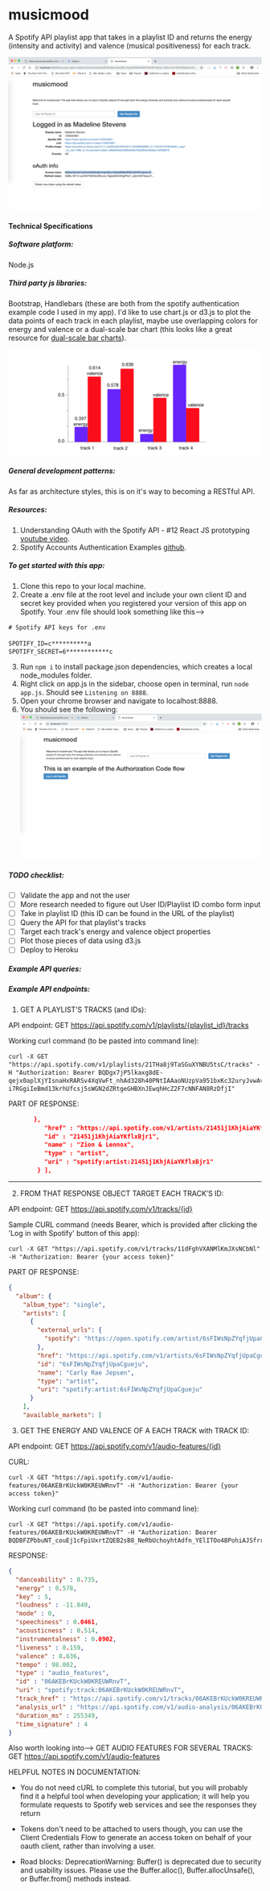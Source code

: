 # musicmood
A Spotify API playlist app that takes in a playlist ID and returns the energy (intensity and activity) and valence (musical positiveness) for each track. 

![screenshot](images/screenshot.png)


#### Technical Specifications

##### Software platform: 
Node.js 
##### Third party js libraries:  
Bootstrap, Handlebars (these are both from the spotify authentication example code I used in my app). I'd like to use chart.js or d3.js to plot the data points of each track in each playlist, maybe use overlapping colors for energy and valence or a dual-scale bar chart (this looks like a great resource for [dual-scale bar charts](https://medium.com/@vaibhavkumar_19430/how-to-create-a-grouped-bar-chart-in-d3-js-232c54f85894)). 

![screenshot](images/screenshot3.png)

##### General development patterns: 
As far as architecture styles, this is on it's way to becoming a RESTful API. 

##### Resources:
1. Understanding OAuth with the Spotify API - #12 React JS prototyping [youtube video](https://www.youtube.com/watch?v=f5OLDvwP-Ug).
2. Spotify Accounts Authentication Examples [github](https://github.com/spotify/web-api-auth-examples).

##### To get started with this app:
1. Clone this repo to your local machine.
2. Create a .env file at the root level and include your own client ID and secret key provided when you registered your version of this app on Spotify. Your .env file should look something like this-->
```
# Spotify API keys for .env

SPOTIFY_ID=c**********a
SPOTIFY_SECRET=6************c
```
3. Run ```npm i``` to install package.json dependencies, which creates a local node_modules folder. 
4. Right click on app.js in the sidebar, choose open in terminal, run ```node app.js```. Should see ```Listening on 8888```.
5. Open your chrome browser and navigate to localhost:8888.
6. You should see the following:
![screenshot](images/screenshot2.png)

##### TODO checklist:
- [ ] Validate the app and not the user
- [ ] More research needed to figure out User ID/Playlist ID combo form input
- [ ] Take in playlist ID (this ID can be found in the URL of the playlist)
- [ ] Query the API for that playlist's tracks
- [ ] Target each track's energy and valence object properties 
- [ ] Plot those pieces of data using d3.js
- [ ] Deploy to Heroku
 
##### Example API queries: 

##### Example API endpoints: 

1. GET A PLAYLIST’S TRACKS (and IDs):

API endpoint:
GET https://api.spotify.com/v1/playlists/{playlist_id}/tracks

Working curl command (to be pasted into command line):
```
curl -X GET "https://api.spotify.com/v1/playlists/21THa8j9TaSGuXYNBU5tsC/tracks" -H "Authorization: Bearer BQDgx7jP5lkaxg8dE-qejx0aplXjYIsnaHxRARSv4XqVwFt_nhAd328h40PNtIAAaoNUzpVa951bxKc32uryJvwAvStDoDbP8-i7RGgiIeBmd13krhUfcsj5sWGN2dZRtgeGHBXnJEwqhHcZ2F7cNNFAN8RzDfjI"
```

PART OF RESPONSE:
```json
       },
          "href" : "https://api.spotify.com/v1/artists/21451j1KhjAiaYKflxBjr1",
          "id" : "21451j1KhjAiaYKflxBjr1",
          "name" : "Zion & Lennox",
          "type" : "artist",
          "uri" : "spotify:artist:21451j1KhjAiaYKflxBjr1"
        } ],
```
-----
2. FROM THAT RESPONSE OBJECT TARGET EACH TRACK’S ID:

API endpoint:
GET https://api.spotify.com/v1/tracks/{id}

Sample CURL command (needs Bearer, which is provided after clicking the 'Log in with Spotify' button of this app):
```
curl -X GET "https://api.spotify.com/v1/tracks/11dFghVXANMlKmJXsNCbNl" -H "Authorization: Bearer {your access token}"
```

PART OF RESPONSE: 
```json
{
  "album": {
    "album_type": "single",
    "artists": [
      {
        "external_urls": {
          "spotify": "https://open.spotify.com/artist/6sFIWsNpZYqfjUpaCgueju"
        },
        "href": "https://api.spotify.com/v1/artists/6sFIWsNpZYqfjUpaCgueju",
        "id": "6sFIWsNpZYqfjUpaCgueju",
        "name": "Carly Rae Jepsen",
        "type": "artist",
        "uri": "spotify:artist:6sFIWsNpZYqfjUpaCgueju"
      }
    ],
    "available_markets": [
```

3. GET THE ENERGY AND VALENCE OF A EACH TRACK with TRACK ID:

API endpoint:
GET https://api.spotify.com/v1/audio-features/{id}

CURL:
```
curl -X GET "https://api.spotify.com/v1/audio-features/06AKEBrKUckW0KREUWRnvT" -H "Authorization: Bearer {your access token}"
```

Working curl command (to be pasted into command line):
```
curl -X GET "https://api.spotify.com/v1/audio-features/06AKEBrKUckW0KREUWRnvT" -H "Authorization: Bearer BQDBFZPbbuNT_couEj1cFpiUxrtZQEB2sB8_NeRbUchoyhtAdfn_YElITOo4BPohiAJSfrrtLghlQR7NkBSRzTMTrcYv9pl9QUT5NzvmKqls92A0BxQQ84hpFo8Wt8uE4o2M1xp5dATur7Q11za3LJvPG4pUi4lW&refresh_token=AQD7d1PjBMJ20CBiHkhyoIsw9wtm_Hc5ifgznAMEWS9EeyVPMyds6KUEssG50vcdGQTLqM9B2evhz8GH_REpREK0O6BkaiZWXpTwFzW1MELz9qW5XMRCi4QtYen4cNYalAnPsA"
```

RESPONSE:
```json
{
  "danceability" : 0.735,
  "energy" : 0.578,
  "key" : 5,
  "loudness" : -11.840,
  "mode" : 0,
  "speechiness" : 0.0461,
  "acousticness" : 0.514,
  "instrumentalness" : 0.0902,
  "liveness" : 0.159,
  "valence" : 0.636,
  "tempo" : 98.002,
  "type" : "audio_features",
  "id" : "06AKEBrKUckW0KREUWRnvT",
  "uri" : "spotify:track:06AKEBrKUckW0KREUWRnvT",
  "track_href" : "https://api.spotify.com/v1/tracks/06AKEBrKUckW0KREUWRnvT",
  "analysis_url" : "https://api.spotify.com/v1/audio-analysis/06AKEBrKUckW0KREUWRnvT",
  "duration_ms" : 255349,
  "time_signature" : 4
}
```

Also worth looking into--> GET AUDIO FEATURES FOR SEVERAL TRACKS:
GET https://api.spotify.com/v1/audio-features 


HELPFUL NOTES IN DOCUMENTATION:
- You do not need cURL to complete this tutorial, but you will probably find it a helpful tool when developing your application; it will help you formulate requests to Spotify web services and see the responses they return

- Tokens don't need to be attached to users though, you can use the Client Credentials Flow to generate an access token on behalf of your oauth client, rather than involving a user.

- Road blocks:
DeprecationWarning: Buffer() is deprecated due to security and usability issues. Please use the Buffer.alloc(), Buffer.allocUnsafe(), or Buffer.from() methods instead.


